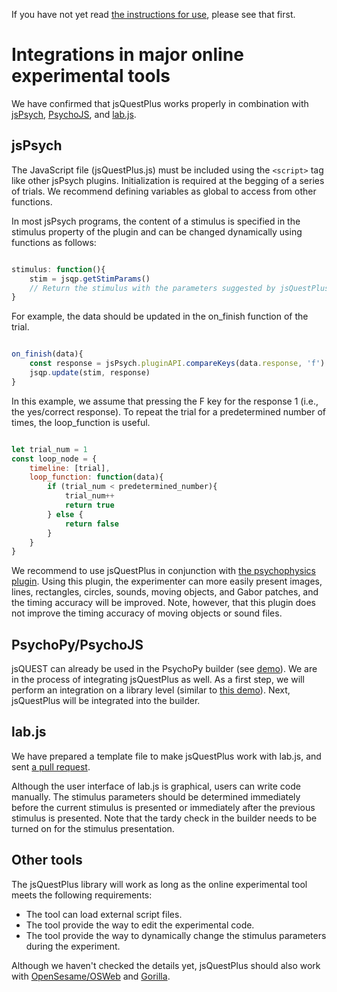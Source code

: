If you have not yet read [the instructions for use](index.md), please see that first.

# Integrations in major online experimental tools

We have confirmed that jsQuestPlus works properly in combination with [jsPsych](https://www.jspsych.org/7.1/), [PsychoJS](https://github.com/psychopy/psychojs), and [lab.js](https://lab.js.org/).

## jsPsych

The JavaScript file (jsQuestPlus.js) must be included using the `<script>` tag like other jsPsych plugins. Initialization is required at the begging of a series of trials. We recommend defining variables as global to access from other functions. 

In most jsPsych programs, the content of a stimulus is specified in the stimulus property of the plugin and can be changed dynamically using functions as follows:

```javascript

stimulus: function(){
    stim = jsqp.getStimParams()
    // Return the stimulus with the parameters suggested by jsQuestPlus.
}

```
 
For example, the data should be updated in the on_finish function of the trial.

```javascript

on_finish(data){
    const response = jsPsych.pluginAPI.compareKeys(data.response, 'f') ? 1 : 0;
    jsqp.update(stim, response)
}

```

In this example, we assume that pressing the F key for the response 1 (i.e., the yes/correct response). To repeat the trial for a predetermined number of times, the loop_function is useful. 

```javascript

let trial_num = 1
const loop_node = {
    timeline: [trial],
    loop_function: function(data){
        if (trial_num < predetermined_number){
            trial_num++
            return true
        } else {
            return false
        }
    }
}

```
 
We recommend to use jsQuestPlus in conjunction with [the psychophysics plugin](https://jspsychophysics.hes.kyushu-u.ac.jp/). Using this plugin, the experimenter can more easily present images, lines, rectangles, circles, sounds, moving objects, and Gabor patches, and the timing accuracy will be improved. Note, however, that this plugin does not improve the timing accuracy of moving objects or sound files.

## PsychoPy/PsychoJS

jsQUEST can already be used in the PsychoPy builder (see [demo](https://gitlab.pavlovia.org/tpronk/demo_quest)). We are in the process of integrating jsQuestPlus as well. As a first step, we will perform an integration on a library level (similar to [this demo](https://gitlab.pavlovia.org/tpronk/demo_jsquest)). Next, jsQuestPlus will be integrated into the builder.

## lab.js
We have prepared a template file to make jsQuestPlus work with lab.js, and sent [a pull request](https://github.com/FelixHenninger/lab.js/pull/142).

Although the user interface of lab.js is graphical, users can write code manually. The stimulus parameters should be determined immediately before the current stimulus is presented or immediately after the previous stimulus is presented. Note that the tardy check in the builder needs to be turned on for the stimulus presentation. 

## Other tools

The jsQuestPlus library will work as long as the online experimental tool meets the following requirements: 
- The tool can load external script files.
- The tool provide the way to edit the experimental code.
- The tool provide the way to dynamically change the stimulus parameters during the experiment.

Although we haven't checked the details yet, jsQuestPlus should also work with [OpenSesame/OSWeb](https://osdoc.cogsci.nl/3.3/manual/osweb/osweb/) and [Gorilla](https://gorilla.sc/). 
